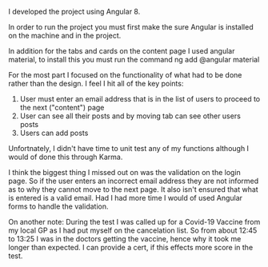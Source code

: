 I developed the project using Angular 8.

In order to run the project you must first make the sure Angular is installed on the machine and in the project.

In addition for the tabs and cards on the content page I used angular material, to install this you must run the command
  ng add @angular material

For the most part I focused on the functionality of what had to be done rather than the design.
I feel I hit all of the key points:
  1. User must enter an email address that is in the list of users to proceed to the next ("content") page
  2. User can see all their posts and by moving tab can see other users posts
  3. Users can add posts

Unfortnately, I didn't have time to unit test any of my functions although I would of done this through Karma.

I think the biggest thing I missed out on was the validation on the login page.
So if the user enters an incorrect email address they are not informed as to why they cannot move to the next page.
It also isn't ensured that what is entered is a valid email.
Had I had more time I would of used Angular forms to handle the validation.


On another note:
During the test I was called up for a Covid-19 Vaccine from my local GP as I had put myself on the cancelation list. So from about 12:45 to 13:25 I was in the doctors getting the vaccine, hence why it took me longer than expected. I can provide a cert, if this effects more score in the test.

